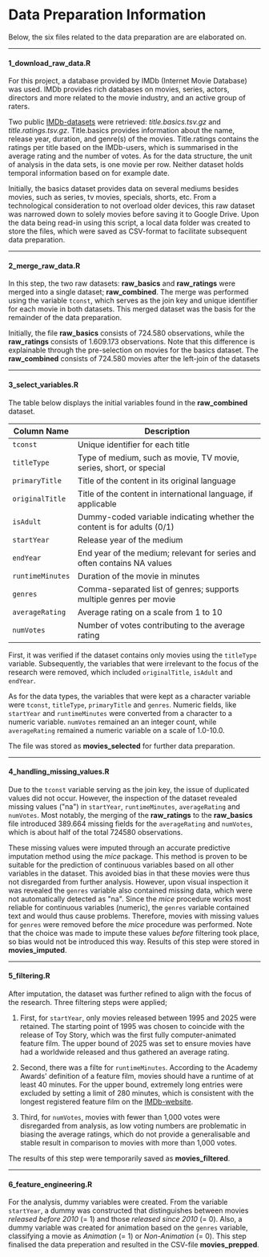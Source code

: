 # **Data Preparation Information**

Below, the six files related to the data preparation are  are elaborated on.

---

#### **1_download_raw_data.R**

For this project, a database provided by IMDb (Internet Movie Database) was used. IMDb 
provides rich databases on movies, series, actors, directors and more related to the 
movie industry, and an active group of raters. 

Two public [IMDb-datasets](https://developer.imdb.com/non-commercial-datasets/ "Non-Commercial IMDb-datasets")
were retrieved: *title.basics.tsv.gz* and *title.ratings.tsv.gz*. Title.basics provides information 
about the name, release year, duration, and genre(s) of the movies. Title.ratings contains 
the ratings per title based on the IMDb-users, which is summarised in the average rating and the number of votes.
As for the data structure, the unit of analysis in the data sets, is one movie per row. 
Neither dataset holds temporal information based on for example date.

Initially, the basics dataset provides data on several mediums besides movies, such as series, tv movies,
specials, shorts, etc. From a technological consideration to not overload older devices, this 
raw dataset was narrowed down to solely movies before saving it to Google Drive. Upon the data being read-in 
using this script, a local data folder was created to store the files, which were saved as 
CSV-format to facilitate subsequent data preparation.

---

#### **2_merge_raw_data.R**

In this step, the two raw datasets: **raw_basics** and **raw_ratings** were merged into 
a single dataset; **raw_combined**. The merge was performed using the variable `tconst`, 
which serves as the join key and unique identifier for each movie in both datasets. 
This merged dataset was the basis for the remainder of the data preparation.

Initially, the file **raw_basics** consists of 724.580 observations, while the **raw_ratings** 
consists of 1.609.173 observations. Note that this difference is explainable through the 
pre-selection on movies for the basics dataset. The **raw_combined** consists of 724.580 movies
after the left-join of the datasets

---

#### **3_select_variables.R**

The table below displays the initial variables found in the **raw_combined** dataset.

| Column Name       | Description                                                                 |
|-------------------|-----------------------------------------------------------------------------|
| `tconst`          | Unique identifier for each title                                            |
| `titleType`       | Type of medium, such as movie, TV movie, series, short, or special          |
| `primaryTitle`    | Title of the content in its original language                               |
| `originalTitle`   | Title of the content in international language, if applicable               |
| `isAdult`         | Dummy-coded variable indicating whether the content is for adults (0/1)     |
| `startYear`       | Release year of the medium                                                  |
| `endYear`         | End year of the medium; relevant for series and often contains NA values    |
| `runtimeMinutes`  | Duration of the movie in minutes                                            |
| `genres`          | Comma-separated list of genres; supports multiple genres per movie          |
| `averageRating`   | Average rating on a scale from 1 to 10                                      |
| `numVotes`        | Number of votes contributing to the average rating                          |

First, it was verified if the dataset contains only movies using the `titleType` variable.
Subsequently, the variables that were irrelevant to the focus of the research were removed, which
included `originalTitle`, `isAdult` and `endYear`.

As for the data types, the variables that were kept as a character variable were `tconst`, `titleType`, 
`primaryTitle` and `genres`. Numeric fields, like `startYear` and `runtimeMinutes` were converted from 
a character to a numeric variable. `numVotes` remained an an integer count, while `averageRating` 
remained a numeric variable on a scale of 1.0-10.0.

The file was stored as **movies_selected** for further data preparation.

---

#### **4_handling_missing_values.R**

Due to the `tconst` variable serving as the join key, the issue of duplicated values did not occur.
However, the inspection of the dataset revealed  missing values ("na") in `startYear`, `runtimeMinutes`,
`averageRating` and `numVotes`. Most notably, the merging of the **raw_ratings** to the **raw_basics**
file introduced 389.664 missing fields for the `averageRating` and `numVotes`, which is about
half of the total 724580 observations.

These missing values were imputed through an accurate 
predictive imputation method using the *mice* package. This method is proven to be suitable for 
the prediction of continuous variables based on all other variables in the dataset. This
avoided bias in that these movies were thus not disregarded from further analysis. 
However, upon visual inspection it was revealed the `genres` variable also contained
missing data, which were not automatically detected as "na". Since the *mice* procedure 
works most reliable for continuous variables (numeric), the `genres` variable contained
text and would thus cause problems. Therefore, movies with missing values for `genres` were 
removed before the *mice* procedure was performed. Note that the choice was made to
impute these values *before* filtering took place, so bias would not be introduced this way.
Results of this step were stored in **movies_imputed**.

---

#### **5_filtering.R**

After imputation, the dataset was further refined to align with the focus of the 
research. Three filtering steps were applied;

1. First, for `startYear`, only movies released between 1995 and 2025 were retained. 
The starting point of 1995 was chosen to coincide with the release of Toy Story, 
which was the first fully computer-animated feature film. The upper bound of 2025 
was set to ensure movies have had a worldwide released and thus gathered an 
average rating. 

2. Second, there was a filte for `runtimeMinutes`. According to the Academy Awards' 
definition of a feature film, movies should have a runtime of at least 40 minutes. 
For the upper bound, extremely long entries were excluded by setting a limit of 
280 minutes, which is consistent with the longest registered feature film on the 
[IMDb-website](https://www.imdb.com/list/ls049202584/ "Longest Cinematic Films").

3. Third, for `numVotes`, movies with fewer than 1,000 votes were disregarded from
analysis, as low voting numbers are problematic in biasing the average ratings, which
do not provide a generalisable and stable result in comparison to movies with more than
1,000 votes.

The results of this step were temporarily saved as **movies_filtered**.

---

#### **6_feature_engineering.R**

For the analysis, dummy variables were created. From the variable `startYear`, a 
dummy was constructed that distinguishes between movies *released before 2010* (= 1) and 
those *released since 2010* (= 0). Also, a dummy variable was created for animation based
on the `genres` variable, classifying a movie as *Animation* (= 1) or *Non-Animation* (= 0).
This step finalised the data preperation and resulted in the CSV-file **movies_prepped**.